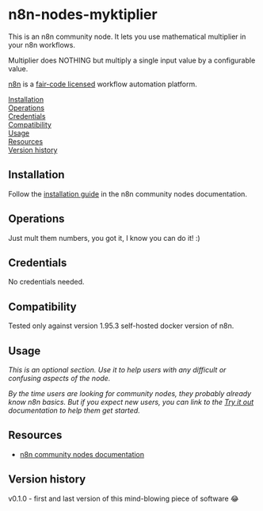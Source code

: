 # n8n-nodes-myktiplier

This is an n8n community node. It lets you use mathematical multiplier in your n8n workflows.

Multiplier does NOTHING but multiply a single input value by a configurable value.

[n8n](https://n8n.io/) is a [fair-code licensed](https://docs.n8n.io/reference/license/) workflow automation platform.

[Installation](#installation)  
[Operations](#operations)  
[Credentials](#credentials)  <!-- delete if no auth needed -->  
[Compatibility](#compatibility)  
[Usage](#usage)  <!-- delete if not using this section -->  
[Resources](#resources)  
[Version history](#version-history)  <!-- delete if not using this section -->  

## Installation

Follow the [installation guide](https://docs.n8n.io/integrations/community-nodes/installation/) in the n8n community nodes documentation.

## Operations

Just mult them numbers, you got it, I know you can do it! :)

## Credentials

No credentials needed.

## Compatibility

Tested only against version 1.95.3 self-hosted docker version of n8n.

## Usage

_This is an optional section. Use it to help users with any difficult or confusing aspects of the node._

_By the time users are looking for community nodes, they probably already know n8n basics. But if you expect new users, you can link to the [Try it out](https://docs.n8n.io/try-it-out/) documentation to help them get started._

## Resources

* [n8n community nodes documentation](https://docs.n8n.io/integrations/#community-nodes)

## Version history

v0.1.0 - first and last version of this mind-blowing piece of software 😂
